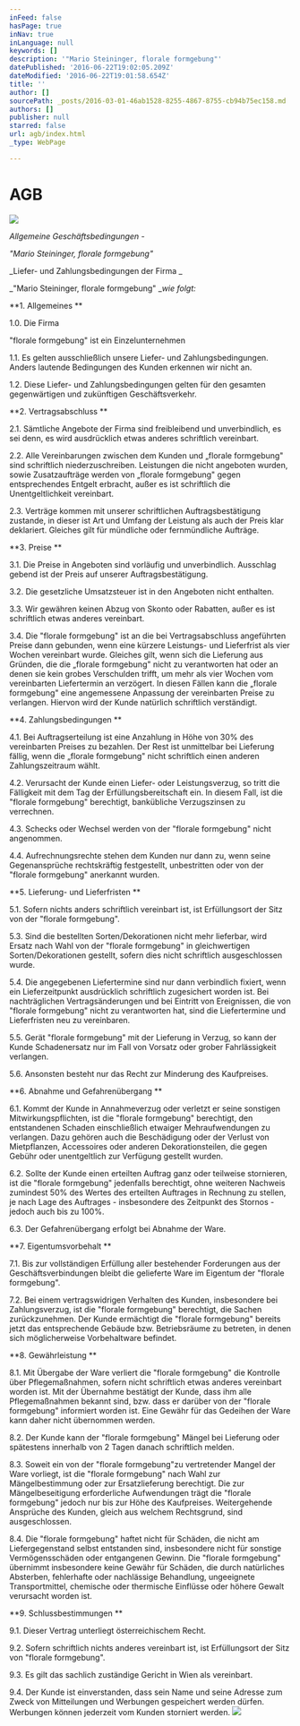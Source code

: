 ```yaml
---
inFeed: false
hasPage: true
inNav: true
inLanguage: null
keywords: []
description: '"Mario Steininger, florale formgebung"'
datePublished: '2016-06-22T19:02:05.209Z'
dateModified: '2016-06-22T19:01:58.654Z'
title: ''
author: []
sourcePath: _posts/2016-03-01-46ab1528-8255-4867-8755-cb94b75ec158.md
authors: []
publisher: null
starred: false
url: agb/index.html
_type: WebPage

---
```

# AGB
![](https://the-grid-user-content.s3-us-west-2.amazonaws.com/16ff2265-ea31-440b-a230-6ead7941fd1f.jpg)

_Allgemeine Geschäftsbedingungen -_

_"Mario Steininger, florale formgebung"_

_Liefer- und Zahlungsbedingungen der Firma _

_"Mario Steininger, florale formgebung" __wie folgt:_

**1\. Allgemeines **

1.0\. Die Firma 

"florale formgebung" ist ein Einzelunternehmen 

1.1\. Es gelten ausschließlich unsere Liefer- und Zahlungsbedingungen. Anders lautende Bedingungen des Kunden erkennen wir nicht an. 

1.2\. Diese Liefer- und Zahlungsbedingungen gelten für den gesamten gegenwärtigen und zukünftigen Geschäftsverkehr. 

**2\. Vertragsabschluss **

2.1\. Sämtliche Angebote der Firma sind freibleibend und unverbindlich, es sei denn, es wird ausdrücklich etwas anderes schriftlich vereinbart. 

2.2\. Alle Vereinbarungen zwischen dem Kunden und „florale formgebung" sind schriftlich niederzuschreiben. Leistungen die nicht angeboten wurden, sowie Zusatzaufträge werden von „florale formgebung" gegen entsprechendes Entgelt erbracht, außer es ist schriftlich die Unentgeltlichkeit vereinbart. 

2.3\. Verträge kommen mit unserer schriftlichen Auftragsbestätigung zustande, in dieser ist Art und Umfang der Leistung als auch der Preis klar deklariert. Gleiches gilt für mündliche oder fernmündliche Aufträge. 

**3\. Preise **

3.1\. Die Preise in Angeboten sind vorläufig und unverbindlich. Ausschlag gebend ist der Preis auf unserer Auftragsbestätigung. 

3.2\. Die gesetzliche Umsatzsteuer ist in den Angeboten nicht enthalten. 

3.3\. Wir gewähren keinen Abzug von Skonto oder Rabatten, außer es ist schriftlich etwas anderes vereinbart. 

3.4\. Die "florale formgebung" ist an die bei Vertragsabschluss angeführten Preise dann gebunden, wenn eine kürzere Leistungs- und Lieferfrist als vier Wochen vereinbart wurde. Gleiches gilt, wenn sich die Lieferung aus Gründen, die die „florale formgebung" nicht zu verantworten hat oder an denen sie kein grobes Verschulden trifft, um mehr als vier Wochen vom vereinbarten Liefertermin an verzögert. In diesen Fällen kann die „florale formgebung" eine angemessene Anpassung der vereinbarten Preise zu verlangen. Hiervon wird der Kunde natürlich schriftlich verständigt. 

**4\. Zahlungsbedingungen **

4.1\. Bei Auftragserteilung ist eine Anzahlung in Höhe von 30% des vereinbarten Preises zu bezahlen. Der Rest ist unmittelbar bei Lieferung fällig, wenn die „florale formgebung" nicht schriftlich einen anderen Zahlungszeitraum wählt. 

4.2\. Verursacht der Kunde einen Liefer- oder Leistungsverzug, so tritt die Fälligkeit mit dem Tag der Erfüllungsbereitschaft ein. In diesem Fall, ist die "florale formgebung" berechtigt, bankübliche Verzugszinsen zu verrechnen. 

4.3\. Schecks oder Wechsel werden von der "florale formgebung" nicht angenommen. 

4.4\. Aufrechnungsrechte stehen dem Kunden nur dann zu, wenn seine Gegenansprüche rechtskräftig festgestellt, unbestritten oder von der "florale formgebung" anerkannt wurden. 

**5\. Lieferung- und Lieferfristen **

5.1\. Sofern nichts anders schriftlich vereinbart ist, ist Erfüllungsort der Sitz von der "florale formgebung". 

5.3\. Sind die bestellten Sorten/Dekorationen nicht mehr lieferbar, wird Ersatz nach Wahl von der "florale formgebung" in gleichwertigen Sorten/Dekorationen gestellt, sofern dies nicht schriftlich ausgeschlossen wurde.

5.4\. Die angegebenen Liefertermine sind nur dann verbindlich fixiert, wenn ein Lieferzeitpunkt ausdrücklich schriftlich zugesichert worden ist. Bei nachträglichen Vertragsänderungen und bei Eintritt von Ereignissen, die von "florale formgebung" nicht zu verantworten hat, sind die Liefertermine und Lieferfristen neu zu vereinbaren. 

5.5\. Gerät "florale formgebung" mit der Lieferung in Verzug, so kann der Kunde Schadenersatz nur im Fall von Vorsatz oder grober Fahrlässigkeit verlangen.

5.6\. Ansonsten besteht nur das Recht zur Minderung des Kaufpreises. 

**6\. Abnahme und Gefahrenübergang **

6.1\. Kommt der Kunde in Annahmeverzug oder verletzt er seine sonstigen Mitwirkungspflichten, ist die "florale formgebung" berechtigt, den entstandenen Schaden einschließlich etwaiger Mehraufwendungen zu verlangen. Dazu gehören auch die Beschädigung oder der Verlust von Mietpflanzen, Accessoires oder anderen Dekorationsteilen, die gegen Gebühr oder unentgeltlich zur Verfügung gestellt wurden. 

6.2\. Sollte der Kunde einen erteilten Auftrag ganz oder teilweise stornieren, ist die "florale formgebung" jedenfalls berechtigt, ohne weiteren Nachweis zumindest 50% des Wertes des erteilten Auftrages in Rechnung zu stellen, je nach Lage des Auftrages - insbesondere des Zeitpunkt des Stornos - jedoch auch bis zu 100%. 

6.3\. Der Gefahrenübergang erfolgt bei Abnahme der Ware. 

**7\. Eigentumsvorbehalt **

7.1\. Bis zur vollständigen Erfüllung aller bestehender Forderungen aus der Geschäftsverbindungen bleibt die gelieferte Ware im Eigentum der "florale formgebung".

7.2\. Bei einem vertragswidrigen Verhalten des Kunden, insbesondere bei Zahlungsverzug, ist die "florale formgebung" berechtigt, die Sachen zurückzunehmen. Der Kunde ermächtigt die "florale formgebung" bereits jetzt das entsprechende Gebäude bzw. Betriebsräume zu betreten, in denen sich möglicherweise Vorbehaltware befindet.

**8\. Gewährleistung **

8.1\. Mit Übergabe der Ware verliert die "florale formgebung" die Kontrolle über Pflegemaßnahmen, sofern nicht schriftlich etwas anderes vereinbart worden ist. Mit der Übernahme bestätigt der Kunde, dass ihm alle Pflegemaßnahmen bekannt sind, bzw. dass er darüber von der "florale formgebung" informiert worden ist. Eine Gewähr für das Gedeihen der Ware kann daher nicht übernommen werden.

8.2\. Der Kunde kann der "florale formgebung" Mängel bei Lieferung oder spätestens innerhalb von 2 Tagen danach schriftlich melden.

8.3\. Soweit ein von der "florale formgebung"zu vertretender Mangel der Ware vorliegt, ist die "florale formgebung" nach Wahl zur Mängelbestimmung oder zur Ersatzlieferung berechtigt. Die zur Mängelbeseitigung erforderliche Aufwendungen trägt die "florale formgebung" jedoch nur bis zur Höhe des Kaufpreises. Weitergehende Ansprüche des Kunden, gleich aus welchem Rechtsgrund, sind ausgeschlossen.

8.4\. Die "florale formgebung" haftet nicht für Schäden, die nicht am Liefergegenstand selbst entstanden sind, insbesondere nicht für sonstige Vermögensschäden oder entgangenen Gewinn. Die "florale formgebung" übernimmt insbesondere keine Gewähr für Schäden, die durch natürliches Absterben, fehlerhafte oder nachlässige Behandlung, ungeeignete Transportmittel, chemische oder thermische Einflüsse oder höhere Gewalt verursacht worden ist.

**9\. Schlussbestimmungen **

9.1\. Dieser Vertrag unterliegt österreichischem Recht.

9.2\. Sofern schriftlich nichts anderes vereinbart ist, ist Erfüllungsort der Sitz von "florale formgebung".

9.3\. Es gilt das sachlich zuständige Gericht in Wien als vereinbart. 

9.4\. Der Kunde ist einverstanden, dass sein Name und seine Adresse zum Zweck von Mitteilungen und Werbungen gespeichert werden dürfen. Werbungen können jederzeit vom Kunden storniert werden. ![](https://the-grid-user-content.s3-us-west-2.amazonaws.com/1c609548-aad7-4180-af16-42e031baa172.jpg)